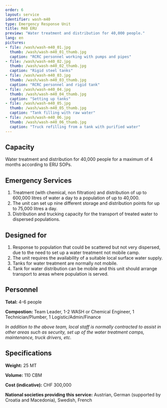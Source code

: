 ```yaml
---
order: 6
layout: service
identifier: wash-m40
type: Emergency Response Unit
title: M40 ERU
preview: "Water treatment and distribution for 40,000 people."
lang: en
pictures:
- file: /wash/wash-m40_01.jpg
  thumb: /wash/wash-m40_01_thumb.jpg
  caption: "RCRC personnel working with pumps and pipes"
- file: /wash/wash-m40_02.jpg
  thumb: /wash/wash-m40_02_thumb.jpg
  caption: "Rigid steel tanks"
- file: /wash/wash-m40_03.jpg
  thumb: /wash/wash-m40_03_thumb.jpg
  caption: "RCRC personnel and rigid tank"
- file: /wash/wash-m40_04.jpg
  thumb: /wash/wash-m40_04_thumb.jpg
  caption: "Setting up tanks"
- file: /wash/wash-m40_05.jpg
  thumb: /wash/wash-m40_05_thumb.jpg
  caption: "Tank filling with raw water"
- file: /wash/wash-m40_06.jpg
  thumb: /wash/wash-m40_06_thumb.jpg
  caption: "Truck refilling from a tank with purified water"
---
```


## Capacity

Water treatment and distribution for 40,000 people for a maximum of 4 months according to ERU SOPs.

## Emergency Services

1. Treatment (with chemical, non filtration) and distribution of up to 600,000 litres of water a day to a population of up to 40,000.
2. The unit can set up nine different storage and distribution points for up to 75,000 litres a day.
3. Distribution and trucking capacity for the transport of treated water to dispersed populations.

## Designed for
1. Response to population that could be scattered but not very dispersed, due to the need to set up a water treatment not mobile camp.
2. The unit requires the availability of a suitable local surface water supply.
3. Tanks for water treatment are normally not mobile.
4. Tank for water distribution can be mobile and this unit should arrange transport to areas where population is served.

## Personnel

**Total:** 4-6 people

**Compostion:** Team Leader, 1-2 WASH or Chemical Engineer, 1 Technician/Plumber, 1 Logistic/Admin/Finance

_In addition to the above team, local staff is normally contracted to assist in other areas such as security, set up of the water treatment camps, maintenance, truck drivers, etc._

## Specifications

**Weight:** 25 MT

**Volume:** 110 CBM

**Cost (indicative):** CHF 300,000

**National societies providing this service:** Austrian, German (supported by Croatia and Macedonia), Swedish, French
